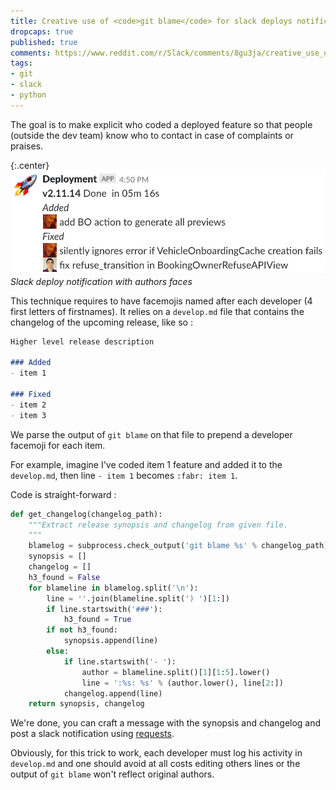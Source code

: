 ```yaml
---
title: Creative use of <code>git blame</code> for slack deploys notifications
dropcaps: true
published: true
comments: https://www.reddit.com/r/Slack/comments/8gu3ja/creative_use_of_git_blame_for_slack_deploys/
tags:
- git
- slack
- python
---
```


The goal is to make explicit who coded a deployed feature so that people (outside the dev team) know who to contact in case of complaints or praises.

{:.center}
![slack notification with developers facemojis](/public/img/posts/slack_deploy_notif.png)  
*Slack deploy notification with authors faces*

This technique requires to have facemojis named after each developer (4 first letters of firstnames).
It relies on a `develop.md` file that contains the changelog of the upcoming release, like so :

~~~~markdown
Higher level release description 

### Added 
- item 1 

### Fixed
- item 2
- item 3
~~~~

We parse the output of `git blame` on that file to prepend a developer facemoji for each item.  

For example, imagine I've coded item 1 feature and added it to the `develop.md`, then line `- item 1` becomes `:fabr: item 1`.  
 
Code is straight-forward :

~~~~python
def get_changelog(changelog_path):
    """Extract release synopsis and changelog from given file.
    """
    blamelog = subprocess.check_output('git blame %s' % changelog_path)
    synopsis = []
    changelog = []
    h3_found = False
    for blameline in blamelog.split('\n'):
        line = ''.join(blameline.split(') ')[1:])
        if line.startswith('###'):
            h3_found = True
        if not h3_found:
            synopsis.append(line)
        else:
            if line.startswith('- '):
                author = blameline.split()[1][1:5].lower()
                line = ':%s: %s' % (author.lower(), line[2:])
            changelog.append(line)
    return synopsis, changelog
~~~~

We're done, you can craft a message with the synopsis and changelog and post a slack notification using 
[requests](http://docs.python-requests.org/en/master/).

Obviously, for this trick to work, each developer must log his activity in `develop.md` and one should avoid at all costs editing others lines or the output of `git blame` won't reflect original authors.
